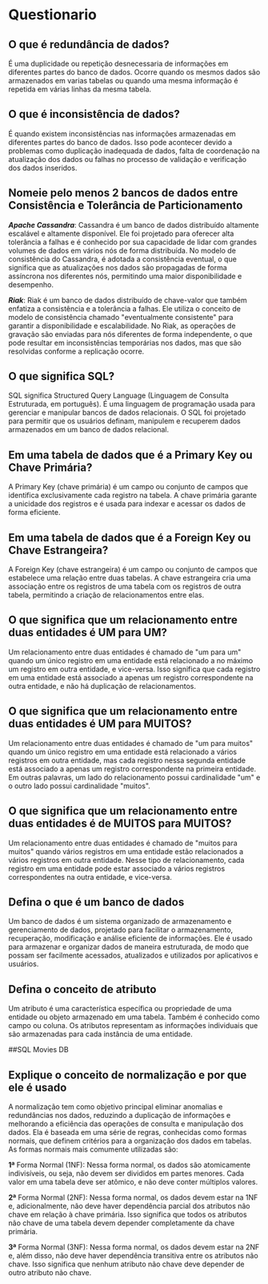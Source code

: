 # Questionario

## O que é redundância de dados?
É uma duplicidade ou repetição desnecessaria de informações em diferentes partes do banco de dados. Ocorre quando os mesmos dados são armazenados em varias tabelas ou quando uma mesma informação é repetida em várias  linhas da mesma tabela.

## O que é inconsistência de dados?
É quando existem inconsistências nas informações  armazenadas em diferentes partes do banco de dados. Isso pode acontecer devido a problemas como duplicação inadequada de dados, falta de coordenação na atualização dos dados ou falhas no processo de validação e verificação dos dados inseridos.

## Nomeie pelo menos 2 bancos de dados entre Consistência e Tolerância de Particionamento
**_Apache Cassandra_**: Cassandra é um banco de dados distribuído altamente escalável e altamente disponível. Ele foi projetado para oferecer alta tolerância a falhas e é conhecido por sua capacidade de lidar com grandes volumes de dados em vários nós de forma distribuída. No modelo de consistência do Cassandra, é adotada a consistência eventual, o que significa que as atualizações nos dados são propagadas de forma assíncrona nos diferentes nós, permitindo uma maior disponibilidade e desempenho.

**_Riak_**: Riak é um banco de dados distribuído de chave-valor que também enfatiza a consistência e a tolerância a falhas. Ele utiliza o conceito de modelo de consistência chamado "eventualmente consistente" para garantir a disponibilidade e escalabilidade. No Riak, as operações de gravação são enviadas para nós diferentes de forma independente, o que pode resultar em inconsistências temporárias nos dados, mas que são resolvidas conforme a replicação ocorre.

## O que significa SQL?
SQL significa Structured Query Language (Linguagem de Consulta Estruturada, em português). É uma linguagem de programação usada para gerenciar e manipular bancos de dados relacionais. O SQL foi projetado para permitir que os usuários definam, manipulem e recuperem dados armazenados em um banco de dados relacional.

## Em uma tabela de dados que é a Primary Key ou Chave Primária?
A Primary Key (chave primária) é um campo ou conjunto de campos que identifica exclusivamente cada registro na tabela. A chave primária garante a unicidade dos registros e é usada para indexar e acessar os dados de forma eficiente.

## Em uma tabela de dados que é a Foreign Key ou Chave Estrangeira?
A Foreign Key (chave estrangeira) é um campo ou conjunto de campos que estabelece uma relação entre duas tabelas. A chave estrangeira cria uma associação entre os registros de uma tabela com os registros de outra tabela, permitindo a criação de relacionamentos entre elas.

## O que significa que um relacionamento entre duas entidades é UM para UM?
Um relacionamento entre duas entidades é chamado de "um para um" quando um único registro em uma entidade está relacionado a no máximo um registro em outra entidade, e vice-versa. Isso significa que cada registro em uma entidade está associado a apenas um registro correspondente na outra entidade, e não há duplicação de relacionamentos.

## O que significa que um relacionamento entre duas entidades é UM para MUITOS?
Um relacionamento entre duas entidades é chamado de "um para muitos" quando um único registro em uma entidade está relacionado a vários registros em outra entidade, mas cada registro nessa segunda entidade está associado a apenas um registro correspondente na primeira entidade. Em outras palavras, um lado do relacionamento possui cardinalidade "um" e o outro lado possui cardinalidade "muitos".

## O que significa que um relacionamento entre duas entidades é de MUITOS para MUITOS?
Um relacionamento entre duas entidades é chamado de "muitos para muitos" quando vários registros em uma entidade estão relacionados a vários registros em outra entidade. Nesse tipo de relacionamento, cada registro em uma entidade pode estar associado a vários registros correspondentes na outra entidade, e vice-versa.

## Defina o que é um banco de dados
Um banco de dados é um sistema organizado de armazenamento e gerenciamento de dados, projetado para facilitar o armazenamento, recuperação, modificação e análise eficiente de informações. Ele é usado para armazenar e organizar dados de maneira estruturada, de modo que possam ser facilmente acessados, atualizados e utilizados por aplicativos e usuários.

## Defina o conceito de atributo
Um atributo é uma característica específica ou propriedade de uma entidade ou objeto armazenado em uma tabela. Também é conhecido como campo ou coluna. Os atributos representam as informações individuais que são armazenadas para cada instância de uma entidade.

##SQL Movies DB
## **Explique o conceito de normalização e por que ele é usado**
A normalização tem como objetivo principal eliminar anomalias e redundâncias nos dados, reduzindo a duplicação de informações e melhorando a eficiência das operações de consulta e manipulação dos dados. Ela é baseada em uma série de regras, conhecidas como formas normais, que definem critérios para a organização dos dados em tabelas.
As formas normais mais comumente utilizadas são:

**1ª** Forma Normal (1NF): Nessa forma normal, os dados são atomicamente indivisíveis, ou seja, não devem ser divididos em partes menores. Cada valor em uma tabela deve ser atômico, e não deve conter múltiplos valores.

**2ª** Forma Normal (2NF): Nessa forma normal, os dados devem estar na 1NF e, adicionalmente, não deve haver dependência parcial dos atributos não chave em relação à chave primária. Isso significa que todos os atributos não chave de uma tabela devem depender completamente da chave primária.

**3ª** Forma Normal (3NF): Nessa forma normal, os dados devem estar na 2NF e, além disso, não deve haver dependência transitiva entre os atributos não chave. Isso significa que nenhum atributo não chave deve depender de outro atributo não chave.
